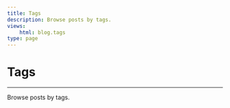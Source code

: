 ```yaml
---
title: Tags
description: Browse posts by tags.
views:
    html: blog.tags
type: page
---
```


# Tags
---

Browse posts by tags.
